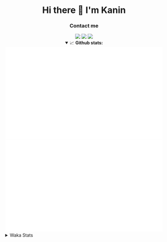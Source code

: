 <div align="center">
 <h1>Hi there 👋 I'm Kanin</h1>
 <h3>Contact me</h3>
 <a href="mailto:im@kanin.dev"><img src="https://img.shields.io/badge/gmail-%23D14836.svg?&style=for-the-badge&logo=gmail&logoColor=white"/></a>
 <a href="https://twitter.com/KaninDev"><img src="https://img.shields.io/badge/twitter-%231DA1F2.svg?&style=for-the-badge&logo=twitter&logoColor=white"/></a>
 <a href="https://www.linkedin.com/in/KaninDev"><img src="https://img.shields.io/badge/linkedin-%230077B5.svg?&style=for-the-badge&logo=linkedin&logoColor=white"/></a>
<details open>
  <summary>📈 <b>Github stats:</b></summary>
  <img src="https://github.com/Kanin/Kanin/blob/master/scripts/GitHubStats/generated/overview.svg"/>
  <img src="https://github.com/Kanin/Kanin/blob/master/scripts/GitHubStats/generated/languages.svg"/>
</details>
</div>

<details>
 <summary>Waka Stats</summary>

<!--START_SECTION:waka-->
![Code Time](http://img.shields.io/badge/Code%20Time-1%2C984%20hrs%2029%20mins-blue)

![Profile Views](http://img.shields.io/badge/Profile%20Views-2-blue)

![Lines of code](https://img.shields.io/badge/From%20Hello%20World%20I%27ve%20Written-820.1%20thousand%20lines%20of%20code-blue)

**🐱 My GitHub Data** 

> 📦 100.6 kB Used in GitHub's Storage 
 > 
> 🏆 178 Contributions in the Year 2023
 > 
> 🚫 Not Opted to Hire
 > 
> 📜 20 Public Repositories 
 > 
> 🔑 10 Private Repositories 
 > 
**I'm an Early 🐤** 

```text
🌞 Morning                2087 commits        ██████░░░░░░░░░░░░░░░░░░░   25.75 % 
🌆 Daytime                2399 commits        ███████░░░░░░░░░░░░░░░░░░   29.60 % 
🌃 Evening                2436 commits        ████████░░░░░░░░░░░░░░░░░   30.06 % 
🌙 Night                  1182 commits        ████░░░░░░░░░░░░░░░░░░░░░   14.59 % 
```
📅 **I'm Most Productive on Monday** 

```text
Monday                   1574 commits        █████░░░░░░░░░░░░░░░░░░░░   19.42 % 
Tuesday                  1056 commits        ███░░░░░░░░░░░░░░░░░░░░░░   13.03 % 
Wednesday                755 commits         ██░░░░░░░░░░░░░░░░░░░░░░░   09.32 % 
Thursday                 1221 commits        ████░░░░░░░░░░░░░░░░░░░░░   15.07 % 
Friday                   1281 commits        ████░░░░░░░░░░░░░░░░░░░░░   15.81 % 
Saturday                 750 commits         ██░░░░░░░░░░░░░░░░░░░░░░░   09.25 % 
Sunday                   1467 commits        █████░░░░░░░░░░░░░░░░░░░░   18.10 % 
```


📊 **This Week I Spent My Time On** 

```text
🕑︎ Time Zone: America/New_York

💬 Programming Languages: 
Java                     2 hrs 42 mins       █████████████████████████   99.79 % 
YAML                     0 secs              ░░░░░░░░░░░░░░░░░░░░░░░░░   00.18 % 
XML                      0 secs              ░░░░░░░░░░░░░░░░░░░░░░░░░   00.03 % 

🔥 Editors: 
IntelliJ                 2 hrs 42 mins       █████████████████████████   100.00 % 

🐱‍💻 Projects: 
social                   2 hrs 39 mins       █████████████████████████   98.42 % 
Unknown Project          2 mins              ░░░░░░░░░░░░░░░░░░░░░░░░░   01.58 % 

💻 Operating System: 
Windows                  2 hrs 42 mins       █████████████████████████   100.00 % 
```

**I Mostly Code in Python** 

```text
Python                   26 repos            ███████████████░░░░░░░░░░   59.09 % 
Java                     7 repos             ████░░░░░░░░░░░░░░░░░░░░░   15.91 % 
JavaScript               4 repos             ██░░░░░░░░░░░░░░░░░░░░░░░   09.09 % 
Kotlin                   2 repos             █░░░░░░░░░░░░░░░░░░░░░░░░   04.55 % 
HTML                     2 repos             █░░░░░░░░░░░░░░░░░░░░░░░░   04.55 % 
```



**Timeline**

![Lines of Code chart](https://raw.githubusercontent.com/Kanin/Kanin/master/assets/bar_graph.png)


 Last Updated on 16/06/2023 02:45:07 UTC
<!--END_SECTION:waka-->
</details>

